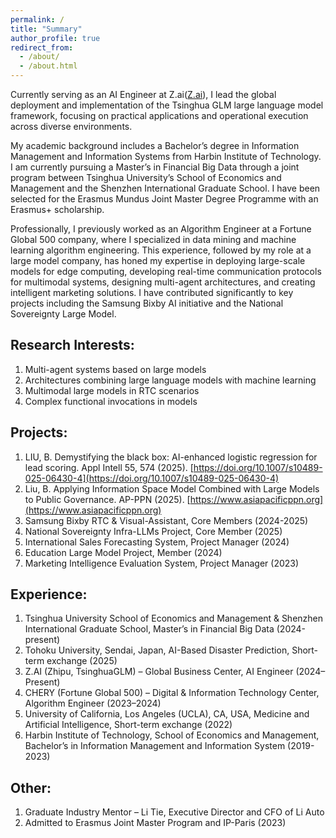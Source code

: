 ```yaml
---
permalink: /
title: "Summary"
author_profile: true
redirect_from: 
  - /about/
  - /about.html
---
```

Currently serving as an AI Engineer at Z.ai([Z.ai](https://z.ai)), I lead the global deployment and implementation of the Tsinghua GLM large language model framework, focusing on practical applications and operational execution across diverse environments.

My academic background includes a Bachelor’s degree in Information Management and Information Systems from Harbin Institute of Technology. I am currently pursuing a Master’s in Financial Big Data through a joint program between Tsinghua University’s School of Economics and Management and the Shenzhen International Graduate School. I have been selected for the Erasmus Mundus Joint Master Degree Programme with an Erasmus+ scholarship.

Professionally, I previously worked as an Algorithm Engineer at a Fortune Global 500 company, where I specialized in data mining and machine learning algorithm engineering. This experience, followed by my role at a large model company, has honed my expertise in deploying large-scale models for edge computing, developing real-time communication protocols for multimodal systems, designing multi-agent architectures, and creating intelligent marketing solutions. I have contributed significantly to key projects including the Samsung Bixby AI initiative and the National Sovereignty Large Model.

Research Interests:
------
1. Multi-agent systems based on large models
1. Architectures combining large language models with machine learning
1. Multimodal large models in RTC scenarios
1. Complex functional invocations in models

Projects:
------
1. LIU, B. Demystifying the black box: AI-enhanced logistic regression for lead scoring. Appl Intell 55, 574 (2025). [https://doi.org/10.1007/s10489-025-06430-4](https://doi.org/10.1007/s10489-025-06430-4)
1. Liu, B. Applying Information Space Model Combined with Large Models to Public Governance. AP-PPN (2025). [https://www.asiapacificppn.org](https://www.asiapacificppn.org)
1. Samsung Bixby RTC & Visual-Assistant, Core Members (2024-2025)
1. National Sovereignty Infra-LLMs Project, Core Member (2025)
1. International Sales Forecasting System, Project Manager (2024)
1. Education Large Model Project, Member (2024)
1. Marketing Intelligence Evaluation System, Project Manager (2023)

Experience:
------
1. Tsinghua University School of Economics and Management & Shenzhen International Graduate School, Master’s in Financial Big Data (2024-present)
1. Tohoku University, Sendai, Japan, AI-Based Disaster Prediction, Short-term exchange (2025)
1. Z.AI (Zhipu, TsinghuaGLM) – Global Business Center, AI Engineer (2024–Present)
2. CHERY (Fortune Global 500) – Digital & Information Technology Center, Algorithm Engineer (2023–2024)
3. University of California, Los Angeles (UCLA), CA, USA, Medicine and Artificial Intelligence, Short-term exchange (2022)
1. Harbin Institute of Technology, School of Economics and Management, Bachelor’s in Information Management and Information System (2019-2023)

Other:
------
1. Graduate Industry Mentor – Li Tie, Executive Director and CFO of Li Auto 
1. Admitted to Erasmus Joint Master Program and IP-Paris (2023)
